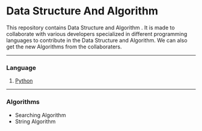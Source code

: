 
# Data Structure And Algorithm

           

This repository contains Data Structure and Algorithm . It is made to collaborate with various developers specialized in different programming languages to contribute in the Data Structure and Algorithm. We can also get the new Algorithms from the collaboraters.
 
---
  
### Language
  
   1. [Python](https://github.com/lakshika1064/Data_Structures_And_Algorithms/tree/master/Python)
 
--- 

### Algorithms

   * Searching Algorithm
   * String Algorithm


